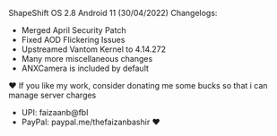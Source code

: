 ShapeShift OS 2.8 Android 11 (30/04/2022) Changelogs:
- Merged April Security Patch
- Fixed AOD Flickering Issues
- Upstreamed Vantom Kernel to 4.14.272
- Many more miscellaneous changes
- ANXCamera is included by default


❤️ If you like my work, consider donating me some bucks so that i can manage server charges
- UPI: faizaanb@fbl
- PayPal: paypal.me/thefaizanbashir ❤️
